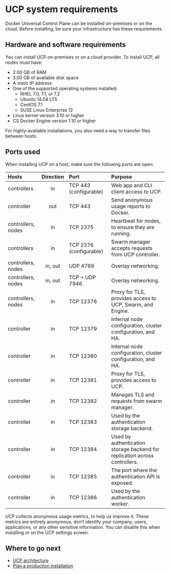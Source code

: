 <!--[metadata]>
+++
title = "System requirements"
description = "Learn about the system requirements for installing Docker Universal Control Plane."
keywords = ["docker, ucp, architecture, requirements"]
[menu.main]
parent="mn_ucp_installation"
identifier="ucp_system_requirements"
weight=0
+++
<![end-metadata]-->

# UCP system requirements

Docker Universal Control Plane can be installed on-premises or on the cloud.
Before installing, be sure your infrastructure has these requirements.

## Hardware and software requirements

You can install UCP on-premises or on a cloud provider. To install UCP,
all nodes must have:

* 2.00 GB of RAM
* 3.00 GB of available disk space
* A static IP address
* One of the supported operating systems installed:
  * RHEL 7.0, 7.1, or 7.2
  * Ubuntu 14.04 LTS
  * CentOS 7.1
  * SUSE Linux Enterprise 12
* Linux kernel version 3.10 or higher
* CS Docker Engine version 1.10 or higher

For highly-available installations, you also need a way to transfer files
between hosts.

## Ports used

When installing UCP on a host, make sure the following ports are open:

| Hosts              | Direction | Port                    | Purpose                                                                    |
|:-------------------|:---------:|:------------------------|:---------------------------------------------------------------------------|
| controllers        |    in     | TCP 443  (configurable) | Web app and CLI client access to UCP.                                      |
| controller         |    out    | TCP 443                 | Send anonymous usage reports to Docker.                                    |
| controllers, nodes |    in     | TCP 2375                | Heartbeat for nodes, to ensure they are running.                           |
| controllers        |    in     | TCP 2376 (configurable) | Swarm manager accepts requests from UCP controller.                        |
| controllers, nodes |  in, out  | UDP 4789                | Overlay networking.                                                        |
| controllers, nodes |  in, out  | TCP + UDP 7946          | Overlay networking.                                                        |
| controllers, nodes |    in     | TCP 12376               | Proxy for TLS, provides access to UCP, Swarm, and Engine.                  |
| controller         |    in     | TCP 12379               | Internal node configuration, cluster configuration, and HA.                |
| controller         |    in     | TCP 12380               | Internal node configuration, cluster configuration, and HA.                |
| controller         |    in     | TCP 12381               | Proxy for TLS, provides access to UCP.                                     |
| controller         |    in     | TCP 12382               | Manages TLS and requests from swarm manager.                               |
| controller         |    in     | TCP 12383               | Used by the authentication storage backend.                                |
| controller         |    in     | TCP 12384               | Used by authentication storage backend for replication across controllers. |
| controller         |    in     | TCP 12385               | The port where the authentication API is exposed.                          |
| controller         |    in     | TCP 12386               | Used by the authentication worker.                                         |

UCP collects anonymous usage metrics, to help us improve it. These metrics
are entirely anonymous, don’t identify your company, users, applications,
or any other sensitive information. You can disable this when installing
or on the UCP settings screen.

## Where to go next

* [UCP architecture](../architecture.md)
* [Plan a production installation](plan-production-install.md)
